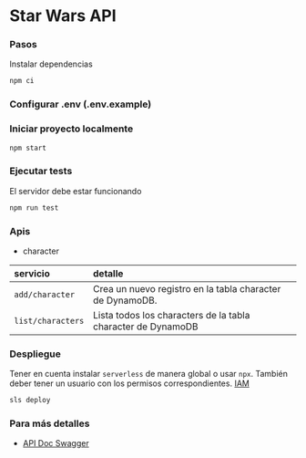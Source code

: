 # Star Wars API


### Pasos

Instalar dependencias

```sh
npm ci
```

### Configurar .env (.env.example)


### Iniciar proyecto localmente

```sh
npm start
```


### Ejecutar tests

El servidor debe estar funcionando

```sh
npm run test
```

### Apis

- character

| servicio      | detalle                       |
|:--------------|:----------------------------------|
| `add/character`      | Crea un nuevo registro en la tabla character de DynamoDB. |
| `list/characters`    | Lista todos los characters de la tabla character de DynamoDB |

### Despliegue

Tener en cuenta instalar `serverless` de manera global o usar `npx`.
También deber tener un usuario con los permisos correspondientes. [IAM](https://docs.aws.amazon.com/es_es/IAM/latest/UserGuide/introduction.html)

```sh
sls deploy
```

### Para más detalles

- [API Doc Swagger](https://app.swaggerhub.com/apis-docs/infantito/star-wars/1.0.0)